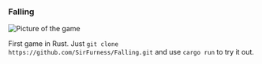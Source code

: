 ### Falling

![Picture of the game](https://image.ibb.co/nHrj2T/rsz_screen_shot_2018_07_07_at_14426_am.png)

First game in Rust.
Just `git clone https://github.com/SirFurness/Falling.git` and use `cargo run` to try it out.
